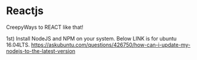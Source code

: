 # Reactjs
CreepyWays to REACT like that!

1st) Install NodeJS and NPM on your system.
Below LINK is for ubuntu 16.04LTS.
https://askubuntu.com/questions/426750/how-can-i-update-my-nodejs-to-the-latest-version
